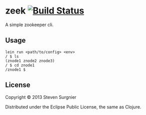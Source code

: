 # zeek [![Build Status](https://secure.travis-ci.org/ssurgnier/zeek.png?branch=master)](http://travis-ci.org/ssurgnier/zeek)

A simple zookeeper cli.

## Usage
```
lein run <path/to/config> <env>
/ $ ls
(znode1 znode2 znode3)
/ $ cd znode1
/znode1 $
```

## License

Copyright © 2013 Steven Surgnier

Distributed under the Eclipse Public License, the same as Clojure.
